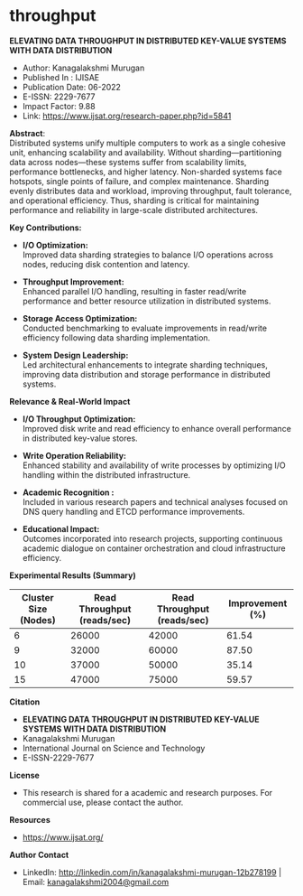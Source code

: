 # throughput

**ELEVATING DATA THROUGHPUT IN DISTRIBUTED KEY-VALUE SYSTEMS WITH  DATA DISTRIBUTION**
* Author: Kanagalakshmi Murugan
* Published In : IJISAE 
* Publication Date: 06-2022
* E-ISSN: 2229-7677
* Impact Factor: 9.88
* Link: https://www.ijsat.org/research-paper.php?id=5841

**Abstract**:\
Distributed systems unify multiple computers to work as a single cohesive unit, enhancing scalability and availability. Without sharding—partitioning data across nodes—these systems suffer from scalability limits, performance bottlenecks, and higher latency. Non-sharded systems face hotspots, single points of failure, and complex maintenance. Sharding evenly distributes data and workload, improving throughput, fault tolerance, and operational efficiency. Thus, sharding is critical for maintaining performance and reliability in large-scale distributed architectures.

**Key Contributions:** 
* **I/O Optimization:**\
Improved data sharding strategies to balance I/O operations across nodes, reducing disk contention and latency.

* **Throughput Improvement:**\
Enhanced parallel I/O handling, resulting in faster read/write performance and better resource utilization in distributed systems.

* **Storage Access Optimization:**\
Conducted benchmarking to evaluate improvements in read/write efficiency following data sharding implementation.

* **System Design Leadership:**\
Led architectural enhancements to integrate sharding techniques, improving data distribution and storage performance in distributed systems.

**Relevance & Real-World Impact**

* **I/O Throughput Optimization:**\
Improved disk write and read efficiency to enhance overall performance in distributed key-value stores.

* **Write Operation Reliability:**\
Enhanced stability and availability of write processes by optimizing I/O handling within the distributed infrastructure.

* **Academic Recognition :** \
    Included in various research papers and technical analyses focused on DNS query handling and ETCD performance improvements.
* **Educational Impact:** \
    Outcomes incorporated into research projects, supporting continuous academic dialogue on container orchestration and cloud infrastructure efficiency.

**Experimental Results (Summary)**

| Cluster Size (Nodes) | Read Throughput (reads/sec) | Read Throughput (reads/sec) | Improvement (%) |
| ---------------------| --------------------------- | --------------------------- | ----------------|
| 6                    | 26000                       | 42000                       | 61.54           |
| 9                    | 32000                       | 60000                       | 87.50           |
| 10                    | 37000                      | 50000                       | 35.14           |
| 15                    | 47000                      | 75000                       | 59.57           |

**Citation**
* **ELEVATING DATA THROUGHPUT IN DISTRIBUTED KEY-VALUE SYSTEMS WITH  DATA DISTRIBUTION**
*   Kanagalakshmi Murugan
*   International Journal on Science and Technology
*   E-ISSN-2229-7677

**License**
* This research is shared for a academic and research purposes. For commercial use, please contact the author.

**Resources**
* https://www.ijsat.org/

**Author Contact** 
  * LinkedIn: http://linkedin.com/in/kanagalakshmi-murugan-12b278199 |  Email:  kanagalakshmi2004@gmail.com

